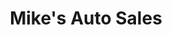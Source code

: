 ---
title: "Mike's Auto Sales"
url: /middletown/mikes-auto-sales-montgomery-street/
shop: Autohaus
---